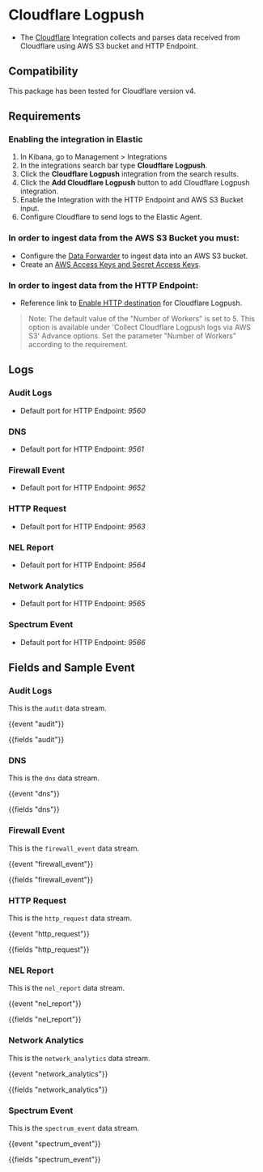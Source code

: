 # Cloudflare Logpush

- The [Cloudflare](https://www.cloudflare.com/) Integration collects and parses data received from Cloudflare using AWS S3 bucket and HTTP Endpoint.

## Compatibility

This package has been tested for Cloudflare version v4.

## Requirements

### Enabling the integration in Elastic
1. In Kibana, go to Management > Integrations
2. In the integrations search bar type **Cloudflare Logpush**.
3. Click the **Cloudflare Logpush** integration from the search results.
4. Click the **Add Cloudflare Logpush** button to add Cloudflare Logpush integration.
5. Enable the Integration with the HTTP Endpoint and AWS S3 Bucket input.
6. Configure Cloudflare to send logs to the Elastic Agent.

### In order to ingest data from the AWS S3 Bucket you must:
- Configure the [Data Forwarder](https://developers.cloudflare.com/logs/get-started/enable-destinations/aws-s3/) to ingest data into an AWS S3 bucket.
- Create an [AWS Access Keys and Secret Access Keys](https://docs.aws.amazon.com/general/latest/gr/aws-sec-cred-types.html#access-keys-and-secret-access-keys).

### In order to ingest data from the HTTP Endpoint:
- Reference link to [Enable HTTP destination](https://developers.cloudflare.com/logs/get-started/enable-destinations/http/) for Cloudflare Logpush.

>  Note: The default value of the "Number of Workers" is set to 5. This option is available under 'Collect Cloudflare Logpush logs via AWS S3' Advance options. Set the parameter "Number of Workers" according to the requirement.

## Logs

### Audit Logs

- Default port for HTTP Endpoint: _9560_

### DNS

- Default port for HTTP Endpoint: _9561_

### Firewall Event

- Default port for HTTP Endpoint: _9652_

### HTTP Request

- Default port for HTTP Endpoint: _9563_

### NEL Report

- Default port for HTTP Endpoint: _9564_

### Network Analytics

- Default port for HTTP Endpoint: _9565_

### Spectrum Event

- Default port for HTTP Endpoint: _9566_


## Fields and Sample Event

### Audit Logs

This is the `audit` data stream.

{{event "audit"}}

{{fields "audit"}}

### DNS

This is the `dns` data stream.

{{event "dns"}}

{{fields "dns"}}

### Firewall Event

This is the `firewall_event` data stream.

{{event "firewall_event"}}

{{fields "firewall_event"}}

### HTTP Request

This is the `http_request` data stream.

{{event "http_request"}}

{{fields "http_request"}}

### NEL Report

This is the `nel_report` data stream.

{{event "nel_report"}}

{{fields "nel_report"}}

### Network Analytics

This is the `network_analytics` data stream.

{{event "network_analytics"}}

{{fields "network_analytics"}}

### Spectrum Event

This is the `spectrum_event` data stream.

{{event "spectrum_event"}}

{{fields "spectrum_event"}}
